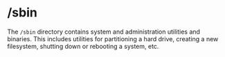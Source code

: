 # /sbin

The `/sbin` directory contains system and administration utilities and binaries. This includes utilities for partitioning a hard drive, creating a new filesystem, shutting down or rebooting a system, etc.
